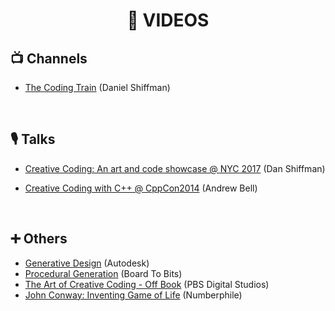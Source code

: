 <h1 align="center">🎥 VIDEOS</h1>

<h2>📺 Channels</h2>

- [The Coding Train](https://www.youtube.com/channel/UCvjgXvBlbQiydffZU7m1_aw) (Daniel Shiffman)

<br/>

<h2>🎙️ Talks</h2>

- [Creative Coding: An art and code showcase @ NYC 2017](https://www.youtube.com/watch?v=68JUaszsvmU) (Dan Shiffman)

- [Creative Coding with C++ @ CppCon2014](https://www.youtube.com/watch?v=ndUtK5IZslc) (Andrew Bell)

<br/>

<h2>➕ Others</h2>

- [Generative Design](https://www.youtube.com/watch?v=CtYRfMzmWFU) (Autodesk)
- [Procedural Generation](https://www.youtube.com/playlist?list=PL5KbKbJ6Gf9-FZIwc1M7dbpJIslv-GWFY) (Board To Bits)
- [The Art of Creative Coding - Off Book](https://www.youtube.com/watch?v=eBV14-3LT-g) (PBS Digital Studios)
- [John Conway: Inventing Game of Life](https://www.youtube.com/watch?v=R9Plq-D1gEk) (Numberphile)
